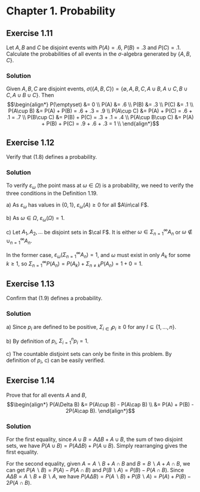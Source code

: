 # Chapter 1. Probability

## Exercise 1.11
Let $A, B$ and $C$ be disjoint events with $P(A)=.6$, $P(B)=.3$ and $P(C)=.1$. Calculate the probabilities of all events in the $\sigma$-algebra generated by $\{A, B, C\}$.

### Solution

Given $A, B, C$ are disjoint events, $\sigma(\{A, B, C\}) = \{\emptyset, A, B, C, A\cup B, A\cup C, B\cup C, A\cup B\cup C\}$. Then
$$\begin{align*}
  P(\emptyset) &= 0 \\
  P(A) &= .6 \\
  P(B) &= .3 \\
  P(C) &= .1 \\
  P(A\cup B) &= P(A) + P(B) = .6 + .3 = .9 \\
  P(A\cup C) &= P(A) + P(C) = .6 + .1 = .7  \\
  P(B\cup C) &= P(B) + P(C) = .3 + .1 = .4  \\
  P(A\cup B\cup C) &= P(A) + P(B) + P(C) = .9 + .6 + .3 = 1 \\
\end{align*}$$


## Exercise 1.12
Verify that (1.8) defines a probability.

### Solution

To verify $\varepsilon_\omega$ (the point mass at $\omega\in\Omega$) is a probability, we need to verify the three conditions in the Definition 1.19.

a) As $\varepsilon_\omega$ has values in $\{0, 1\}$, $\varepsilon_\omega(A)\geq 0$ for all $A\in\cal F$.

b) As $\omega\in\Omega$, $\varepsilon_\omega(\Omega) = 1$.

c) Let $A_1, A_2, \ldots$ be disjoint sets in $\cal F$. It is either $\omega\in\Sigma_{n=1}^\infty A_n$ or $\omega\notin\cup_{n=1}^\infty A_n$.

In the former case, $\varepsilon_\omega(\Sigma_{n=1}^\infty A_n) = 1$, and $\omega$ must exist in only $A_k$ for some $k\geq 1$, so $\Sigma_{n=1}^\infty P(A_n) = P(A_k) + \Sigma_{n\neq k} P(A_n) = 1 + 0 = 1$.


## Exercise 1.13
Confirm that (1.9) defines a probability.

### Solution

a) Since $p_i$ are defined to be positive, $\Sigma_{i\in I}p_i\geq 0$ for any $I\subseteq \{1,\ldots, n\}$.

b) By definition of $p_i$, $\Sigma_{i=1}^n p_i=1$.

c) The countable distjoint sets can only be finite in this problem. By definition of $p_i$, c) can be easily verified.


## Exercise 1.14
Prove that  for all events $A$ and $B$,
$$\begin{align*}
P(A\Delta B) &= P(A\cup B) - P(A\cap B) \\
  &= P(A) + P(B) - 2P(A\cap B).
\end{align*}$$

### Solution

For the first equality, since $A\cup B = A\Delta B + A\cup B$, the sum of two disjoint sets, we have $P(A\cup B) = P(A\Delta B) + P(A\cup B)$. Simply rearranging gives the first equality.

For the second equality, given $A = A\backslash B + A\cap B$ and $B = B\backslash A + A\cap B$, we can get $P(A\backslash B) = P(A) - P(A\cap B)$ and $P(B\backslash A) = P(B) - P(A\cap B)$. Since $A\Delta B = A\backslash B + B\backslash A$, we have $P(A\Delta B) = P(A\backslash B) + P(B\backslash A) = P(A) + P(B) - 2P(A\cap B)$.

